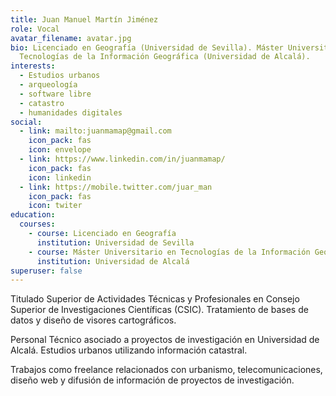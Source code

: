 ```yaml
---
title: Juan Manuel Martín Jiménez
role: Vocal
avatar_filename: avatar.jpg
bio: Licenciado en Geografía (Universidad de Sevilla). Máster Universitario en
  Tecnologías de la Información Geográfica (Universidad de Alcalá).
interests:
  - Estudios urbanos
  - arqueología
  - software libre
  - catastro
  - humanidades digitales
social:
  - link: mailto:juanmamap@gmail.com
    icon_pack: fas
    icon: envelope
  - link: https://www.linkedin.com/in/juanmamap/
    icon_pack: fas
    icon: linkedin
  - link: https://mobile.twitter.com/juar_man
    icon_pack: fas
    icon: twiter
education:
  courses:
    - course: Licenciado en Geografía
      institution: Universidad de Sevilla
    - course: Máster Universitario en Tecnologías de la Información Geográfica
      institution: Universidad de Alcalá
superuser: false
---
```

Titulado Superior de Actividades Técnicas y Profesionales en Consejo Superior de Investigaciones Científicas (CSIC). Tratamiento de bases de datos y diseño de visores cartográficos.

Personal Técnico asociado a proyectos de investigación en Universidad de Alcalá. Estudios urbanos utilizando información catastral.

Trabajos como freelance relacionados con urbanismo, telecomunicaciones, diseño web y difusión de información de proyectos de investigación.